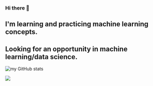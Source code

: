 ### Hi there 👋


## I'm learning and practicing machine learning concepts.

## Looking for an opportunity in machine learning/data science.

![my GitHub stats](https://github-readme-stats.vercel.app/api?username=hariprasath-v)


![](https://komarev.com/ghpvc/?username=hariprasath-v&color=green&style=for-the-badge&label=PROFILE+VIEWS)

<!--
**hariprasath-v/hariprasath-v** is a ✨ _special_ ✨ repository because its `README.md` (this file) appears on your GitHub profile.

Here are some ideas to get you started:

- 🔭 I’m currently working on ...
- 🌱 I’m currently learning ...
- 👯 I’m looking to collaborate on ...
- 🤔 I’m looking for help with ...
- 💬 Ask me about ...
- 📫 How to reach me: ...
- 😄 Pronouns: ...
- ⚡ Fun fact: ...
-->
